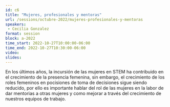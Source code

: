 ```yaml
---
id: c6
title: "Mujeres, profesionales y mentoras"
url: /sessions/octubre-2022/mujeres-profesionales-y-mentoras
speakers:
 - Cecilia Gonzalez
format: session
block: a-2022
time_start: 2022-10-27T10:00:00-06:00
time_end: 2022-10-27T10:30:00-06:00
video:
slides:
---
```


En los últimos años, la incursión de las mujeres en STEM ha contribuido en el crecimiento de la presencia femenina, sin embargo, el crecimiento de los roles femeninos en pocisiones de toma de decisiones sigue siendo reducido, por ello es importante hablar del rol de las mujeres en la labor de dar mentorias a otras mujeres y como mejorar a través del crecimiento de nuestros equipos de trabajo.